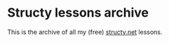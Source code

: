 # Structy lessons archive

This is the archive of all my (free) [structy.net](https://structy.net) lessons.
